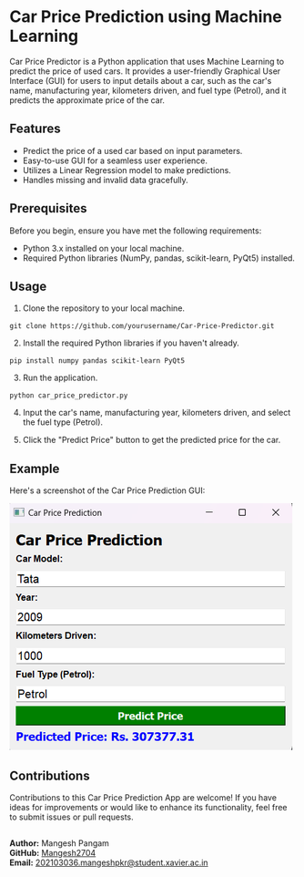 # Car Price Prediction using Machine Learning

Car Price Predictor is a Python application that uses Machine Learning to predict the price of used cars. It provides a user-friendly Graphical User Interface (GUI) for users to input details about a car, such as the car's name, manufacturing year, kilometers driven, and fuel type (Petrol), and it predicts the approximate price of the car.

## Features

- Predict the price of a used car based on input parameters.
- Easy-to-use GUI for a seamless user experience.
- Utilizes a Linear Regression model to make predictions.
- Handles missing and invalid data gracefully.

## Prerequisites

Before you begin, ensure you have met the following requirements:

- Python 3.x installed on your local machine.
- Required Python libraries (NumPy, pandas, scikit-learn, PyQt5) installed.

## Usage

1. Clone the repository to your local machine.

```shell
git clone https://github.com/yourusername/Car-Price-Predictor.git
```

2. Install the required Python libraries if you haven't already.

```shell
pip install numpy pandas scikit-learn PyQt5
```

3. Run the application.

```shell
python car_price_predictor.py
```

4. Input the car's name, manufacturing year, kilometers driven, and select the fuel type (Petrol).

5. Click the "Predict Price" button to get the predicted price for the car.

## Example

Here's a screenshot of the Car Price Prediction GUI:

![Car Price Prediction GUI](car_predict.png)

## Contributions

Contributions to this Car Price Prediction App are welcome! If you have ideas for improvements or would like to enhance its functionality, feel free to submit issues or pull requests.

##
**Author:** Mangesh Pangam  
**GitHub:** [Mangesh2704](https://github.com/Mangesh2704)  
**Email:** 202103036.mangeshpkr@student.xavier.ac.in
